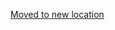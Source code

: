 [Moved to new location](https://github.com/DataTalksClub/machine-learning-zoomcamp/blob/master/08-deep-learning/10-augmentation.md)